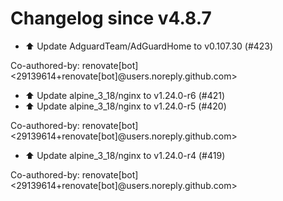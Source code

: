 # Changelog since v4.8.7
- ⬆️ Update AdguardTeam/AdGuardHome to v0.107.30 (#423)

Co-authored-by: renovate[bot] <29139614+renovate[bot]@users.noreply.github.com> 
- ⬆️ Update alpine_3_18/nginx to v1.24.0-r6 (#421) 
- ⬆️ Update alpine_3_18/nginx to v1.24.0-r5 (#420)

Co-authored-by: renovate[bot] <29139614+renovate[bot]@users.noreply.github.com> 
- ⬆️ Update alpine_3_18/nginx to v1.24.0-r4 (#419)

Co-authored-by: renovate[bot] <29139614+renovate[bot]@users.noreply.github.com> 

